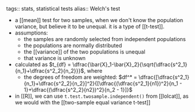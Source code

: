 tags:: stats, statistical tests
alias:: Welch's test

- a [[mean]] test for two samples, when we don't know the population variance, but believe it to be unequal. it is a type of [[t-test]].
- assumptions:
	- the samples are randomly selected from independent populations
	- the populations are normally distributed
	- the [[variance]] of the two populations is unequal
	- that variance is unknown
- calculated as $t_{df} = \dfrac{\bar{X}_1-\bar{X}_2}{\sqrt{\dfrac{s^2_1}{n_1}+\dfrac{s^2_2}{n_2}}}$, where
	- the degrees of freedom are weighted: $df^* = \dfrac{[\dfrac{s^2_1}{n_1}+\dfrac{s^2_2}{n_2}]^2}{[\dfrac{(\dfrac{s^2_1}{n1})^2}{n_1 - 1}+\dfrac{(\dfrac{s^2_2}{n2})^2}{n_2 - 1}]}$
- in [[R]], we can use `t.test.twosample.independent()` from [[lolcat]], as we would with the [[two-sample equal variance t-test]]